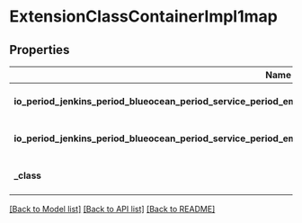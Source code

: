 # ExtensionClassContainerImpl1map

## Properties
Name | Type | Description | Notes
------------ | ------------- | ------------- | -------------
**io_period_jenkins_period_blueocean_period_service_period_embedded_period_rest_period_pipeline_impl** | [***models::ExtensionClassImpl**](ExtensionClassImpl.md) |  | [optional] [default to None]
**io_period_jenkins_period_blueocean_period_service_period_embedded_period_rest_period_multi_branch_pipeline_impl** | [***models::ExtensionClassImpl**](ExtensionClassImpl.md) |  | [optional] [default to None]
**_class** | **String** |  | [optional] [default to None]

[[Back to Model list]](../README.md#documentation-for-models) [[Back to API list]](../README.md#documentation-for-api-endpoints) [[Back to README]](../README.md)


